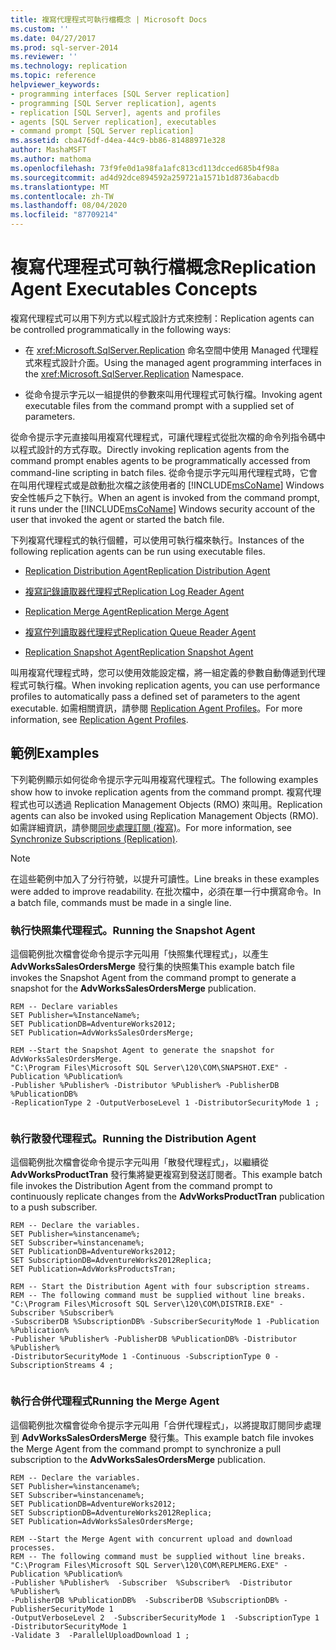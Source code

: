 ```yaml
---
title: 複寫代理程式可執行檔概念 | Microsoft Docs
ms.custom: ''
ms.date: 04/27/2017
ms.prod: sql-server-2014
ms.reviewer: ''
ms.technology: replication
ms.topic: reference
helpviewer_keywords:
- programming interfaces [SQL Server replication]
- programming [SQL Server replication], agents
- replication [SQL Server], agents and profiles
- agents [SQL Server replication], executables
- command prompt [SQL Server replication]
ms.assetid: cba476df-d4ea-44c9-bb86-81488971e328
author: MashaMSFT
ms.author: mathoma
ms.openlocfilehash: 73f9fe0d1a98fa1afc813cd113dcced685b4f98a
ms.sourcegitcommit: ad4d92dce894592a259721a1571b1d8736abacdb
ms.translationtype: MT
ms.contentlocale: zh-TW
ms.lasthandoff: 08/04/2020
ms.locfileid: "87709214"
---
```

# <a name="replication-agent-executables-concepts"></a><span data-ttu-id="919e8-102">複寫代理程式可執行檔概念</span><span class="sxs-lookup"><span data-stu-id="919e8-102">Replication Agent Executables Concepts</span></span>
  <span data-ttu-id="919e8-103">複寫代理程式可以用下列方式以程式設計方式來控制：</span><span class="sxs-lookup"><span data-stu-id="919e8-103">Replication agents can be controlled programmatically in the following ways:</span></span>  
  
-   <span data-ttu-id="919e8-104">在 <xref:Microsoft.SqlServer.Replication> 命名空間中使用 Managed 代理程式來程式設計介面。</span><span class="sxs-lookup"><span data-stu-id="919e8-104">Using the managed agent programming interfaces in the <xref:Microsoft.SqlServer.Replication> Namespace.</span></span>  
  
-   <span data-ttu-id="919e8-105">從命令提示字元以一組提供的參數來叫用代理程式可執行檔。</span><span class="sxs-lookup"><span data-stu-id="919e8-105">Invoking agent executable files from the command prompt with a supplied set of parameters.</span></span>  
  
 <span data-ttu-id="919e8-106">從命令提示字元直接叫用複寫代理程式，可讓代理程式從批次檔的命令列指令碼中以程式設計的方式存取。</span><span class="sxs-lookup"><span data-stu-id="919e8-106">Directly invoking replication agents from the command prompt enables agents to be programmatically accessed from command-line scripting in batch files.</span></span> <span data-ttu-id="919e8-107">從命令提示字元叫用代理程式時，它會在叫用代理程式或是啟動批次檔之該使用者的 [!INCLUDE[msCoName](../../../includes/msconame-md.md)] Windows 安全性帳戶之下執行。</span><span class="sxs-lookup"><span data-stu-id="919e8-107">When an agent is invoked from the command prompt, it runs under the [!INCLUDE[msCoName](../../../includes/msconame-md.md)] Windows security account of the user that invoked the agent or started the batch file.</span></span>  
  
 <span data-ttu-id="919e8-108">下列複寫代理程式的執行個體，可以使用可執行檔來執行。</span><span class="sxs-lookup"><span data-stu-id="919e8-108">Instances of the following replication agents can be run using executable files.</span></span>  
  
-   [<span data-ttu-id="919e8-109">Replication Distribution Agent</span><span class="sxs-lookup"><span data-stu-id="919e8-109">Replication Distribution Agent</span></span>](../agents/replication-distribution-agent.md)  
  
-   [<span data-ttu-id="919e8-110">複寫記錄讀取器代理程式</span><span class="sxs-lookup"><span data-stu-id="919e8-110">Replication Log Reader Agent</span></span>](../agents/replication-log-reader-agent.md)  
  
-   [<span data-ttu-id="919e8-111">Replication Merge Agent</span><span class="sxs-lookup"><span data-stu-id="919e8-111">Replication Merge Agent</span></span>](../agents/replication-merge-agent.md)  
  
-   [<span data-ttu-id="919e8-112">複寫佇列讀取器代理程式</span><span class="sxs-lookup"><span data-stu-id="919e8-112">Replication Queue Reader Agent</span></span>](../agents/replication-queue-reader-agent.md)  
  
-   [<span data-ttu-id="919e8-113">Replication Snapshot Agent</span><span class="sxs-lookup"><span data-stu-id="919e8-113">Replication Snapshot Agent</span></span>](../agents/replication-snapshot-agent.md)  
  
 <span data-ttu-id="919e8-114">叫用複寫代理程式時，您可以使用效能設定檔，將一組定義的參數自動傳遞到代理程式可執行檔。</span><span class="sxs-lookup"><span data-stu-id="919e8-114">When invoking replication agents, you can use performance profiles to automatically pass a defined set of parameters to the agent executable.</span></span> <span data-ttu-id="919e8-115">如需相關資訊，請參閱 [Replication Agent Profiles](../agents/replication-agent-profiles.md)。</span><span class="sxs-lookup"><span data-stu-id="919e8-115">For more information, see [Replication Agent Profiles](../agents/replication-agent-profiles.md).</span></span>  
  
## <a name="examples"></a><span data-ttu-id="919e8-116">範例</span><span class="sxs-lookup"><span data-stu-id="919e8-116">Examples</span></span>  
 <span data-ttu-id="919e8-117">下列範例顯示如何從命令提示字元叫用複寫代理程式。</span><span class="sxs-lookup"><span data-stu-id="919e8-117">The following examples show how to invoke replication agents from the command prompt.</span></span> <span data-ttu-id="919e8-118">複寫代理程式也可以透過 Replication Management Objects (RMO) 來叫用。</span><span class="sxs-lookup"><span data-stu-id="919e8-118">Replication agents can also be invoked using Replication Management Objects (RMO).</span></span> <span data-ttu-id="919e8-119">如需詳細資訊，請參閱[同步處理訂閱 &#40;複寫&#41;](../synchronize-data.md)。</span><span class="sxs-lookup"><span data-stu-id="919e8-119">For more information, see [Synchronize Subscriptions &#40;Replication&#41;](../synchronize-data.md).</span></span>  
  
> [!NOTE]  
>  <span data-ttu-id="919e8-120">在這些範例中加入了分行符號，以提升可讀性。</span><span class="sxs-lookup"><span data-stu-id="919e8-120">Line breaks in these examples were added to improve readability.</span></span> <span data-ttu-id="919e8-121">在批次檔中，必須在單一行中撰寫命令。</span><span class="sxs-lookup"><span data-stu-id="919e8-121">In a batch file, commands must be made in a single line.</span></span>  
  
### <a name="running-the-snapshot-agent"></a><span data-ttu-id="919e8-122">執行快照集代理程式。</span><span class="sxs-lookup"><span data-stu-id="919e8-122">Running the Snapshot Agent</span></span>  
 <span data-ttu-id="919e8-123">這個範例批次檔會從命令提示字元叫用「快照集代理程式」，以產生 **AdvWorksSalesOrdersMerge** 發行集的快照集</span><span class="sxs-lookup"><span data-stu-id="919e8-123">This example batch file invokes the Snapshot Agent from the command prompt to generate a snapshot for the **AdvWorksSalesOrdersMerge** publication.</span></span>  
  
```  
REM -- Declare variables  
SET Publisher=%InstanceName%;  
SET PublicationDB=AdventureWorks2012;   
SET Publication=AdvWorksSalesOrdersMerge;   
  
REM --Start the Snapshot Agent to generate the snapshot for AdvWorksSalesOrdersMerge.  
"C:\Program Files\Microsoft SQL Server\120\COM\SNAPSHOT.EXE" -Publication %Publication%   
-Publisher %Publisher% -Distributor %Publisher% -PublisherDB %PublicationDB%   
-ReplicationType 2 -OutputVerboseLevel 1 -DistributorSecurityMode 1 ;  
  
```  
  
### <a name="running-the-distribution-agent"></a><span data-ttu-id="919e8-124">執行散發代理程式。</span><span class="sxs-lookup"><span data-stu-id="919e8-124">Running the Distribution Agent</span></span>  
 <span data-ttu-id="919e8-125">這個範例批次檔會從命令提示字元叫用「散發代理程式」，以繼續從 **AdvWorksProductTran** 發行集將變更複寫到發送訂閱者。</span><span class="sxs-lookup"><span data-stu-id="919e8-125">This example batch file invokes the Distribution Agent from the command prompt to continuously replicate changes from the **AdvWorksProductTran** publication to a push subscriber.</span></span>  
  
```  
REM -- Declare the variables.  
SET Publisher=%instancename%;  
SET Subscriber=%instancename%;  
SET PublicationDB=AdventureWorks2012;  
SET SubscriptionDB=AdventureWorks2012Replica;   
SET Publication=AdvWorksProductsTran;  
  
REM -- Start the Distribution Agent with four subscription streams.  
REM -- The following command must be supplied without line breaks.  
"C:\Program Files\Microsoft SQL Server\120\COM\DISTRIB.EXE" -Subscriber %Subscriber%   
-SubscriberDB %SubscriptionDB% -SubscriberSecurityMode 1 -Publication %Publication%   
-Publisher %Publisher% -PublisherDB %PublicationDB% -Distributor %Publisher%   
-DistributorSecurityMode 1 -Continuous -SubscriptionType 0 -SubscriptionStreams 4 ;  
  
```  
  
### <a name="running-the-merge-agent"></a><span data-ttu-id="919e8-126">執行合併代理程式</span><span class="sxs-lookup"><span data-stu-id="919e8-126">Running the Merge Agent</span></span>  
 <span data-ttu-id="919e8-127">這個範例批次檔會從命令提示字元叫用「合併代理程式」，以將提取訂閱同步處理到 **AdvWorksSalesOrdersMerge** 發行集。</span><span class="sxs-lookup"><span data-stu-id="919e8-127">This example batch file invokes the Merge Agent from the command prompt to synchronize a pull subscription to the **AdvWorksSalesOrdersMerge** publication.</span></span>  
  
```  
REM -- Declare the variables.  
SET Publisher=%instancename%;  
SET Subscriber=%instancename%;  
SET PublicationDB=AdventureWorks2012;  
SET SubscriptionDB=AdventureWorks2012Replica;   
SET Publication=AdvWorksSalesOrdersMerge;  
  
REM --Start the Merge Agent with concurrent upload and download processes.  
REM -- The following command must be supplied without line breaks.  
"C:\Program Files\Microsoft SQL Server\120\COM\REPLMERG.EXE" -Publication %Publication%    
-Publisher %Publisher%  -Subscriber  %Subscriber%  -Distributor %Publisher%    
-PublisherDB %PublicationDB%  -SubscriberDB %SubscriptionDB% -PublisherSecurityMode 1    
-OutputVerboseLevel 2  -SubscriberSecurityMode 1  -SubscriptionType 1 -DistributorSecurityMode 1    
-Validate 3  -ParallelUploadDownload 1 ;  
  
```  
  
  
